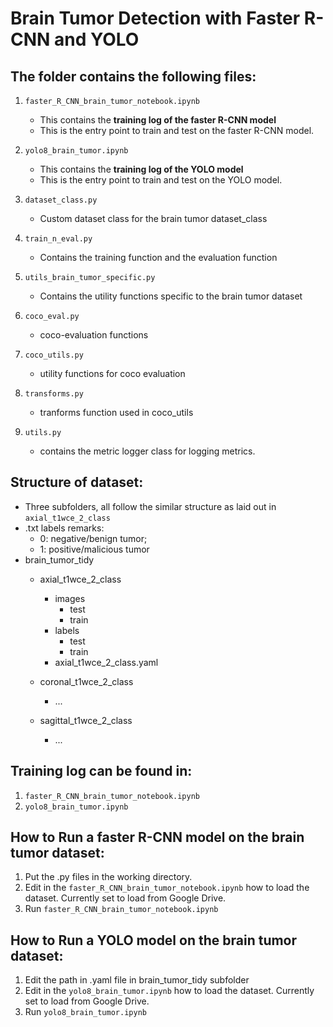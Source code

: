# Brain Tumor Detection with Faster R-CNN and YOLO

## **The folder contains the following files**:
1. `faster_R_CNN_brain_tumor_notebook.ipynb`
   - This contains the **training log of the faster R-CNN model**
   - This is the entry point to train and test on the faster R-CNN model.

2. `yolo8_brain_tumor.ipynb`
   - This contains the **training log of the YOLO model**
   - This is the entry point to train and test on the YOLO model.

3. `dataset_class.py`
   - Custom dataset class for the brain tumor dataset_class

4. `train_n_eval.py`
   - Contains the training function and the evaluation function

5. `utils_brain_tumor_specific.py`
   - Contains the utility functions specific to the brain tumor dataset

6. `coco_eval.py`
   - coco-evaluation functions

7. `coco_utils.py`
   - utility functions for coco evaluation

8. `transforms.py`
   - tranforms function used in coco_utils

9. `utils.py`
   - contains the metric logger class for logging metrics.

## **Structure of dataset**: 
- Three subfolders, all follow the similar structure as laid out in `axial_t1wce_2_class`
- .txt labels remarks: 
  - 0: negative/benign tumor; 
  - 1: positive/malicious tumor
- brain_tumor_tidy
  - axial_t1wce_2_class
     - images
        - test
        - train
     - labels
        - test
        - train
     - axial_t1wce_2_class.yaml

  - coronal_t1wce_2_class
     - ...
  - sagittal_t1wce_2_class
    - ...

## Training log can be found in:
1. `faster_R_CNN_brain_tumor_notebook.ipynb`
2. `yolo8_brain_tumor.ipynb`


## **How to Run a faster R-CNN model on the brain tumor dataset**:
1. Put the .py files in the working directory.
2. Edit in the `faster_R_CNN_brain_tumor_notebook.ipynb` how to load the dataset. Currently set to load from Google Drive.
3. Run `faster_R_CNN_brain_tumor_notebook.ipynb`


## **How to Run a YOLO model on the brain tumor dataset**:
1. Edit the path in .yaml file in brain_tumor_tidy subfolder
2. Edit in the `yolo8_brain_tumor.ipynb` how to load the dataset. Currently set to load from Google Drive.
2. Run `yolo8_brain_tumor.ipynb`
